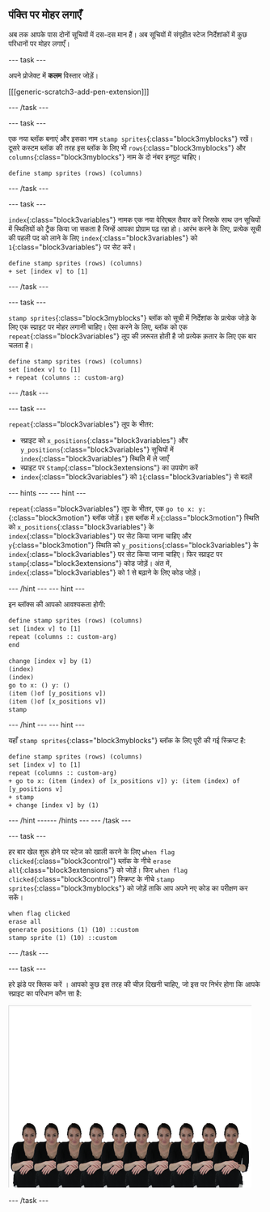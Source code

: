 ## पंक्ति पर मोहर लगाएँ

अब तक आपके पास दोनों सूचियों में दस-दस मान हैं। अब सूचियों में संगृहीत स्टेज निर्देशांकों में कुछ परिधानों पर मोहर लगाएँ।

--- task ---

अपने प्रोजेक्ट में **कलम** विस्तार जोड़ें।

[[[generic-scratch3-add-pen-extension]]]

--- /task ---

--- task ---

एक नया ब्लॉक बनाएं और इसका नाम `stamp sprites`{:class="block3myblocks"} रखें। दूसरे कस्टम ब्लॉक की तरह इस ब्लॉक के लिए भी `rows`{:class="block3myblocks"} और `columns`{:class="block3myblocks"} नाम के दो नंबर इनपुट चाहिए।

```blocks3
define stamp sprites (rows) (columns)
```

--- /task ---

--- task ---

`index`{:class="block3variables"} नामक एक नया वेरिएबल तैयार करें जिसके साथ उन सूचियों में स्थितियों को ट्रैक किया जा सकता है जिन्हें आपका प्रोग्राम पढ़ रहा हो। आरंभ करने के लिए, प्रत्येक सूची की पहली पद को लाने के लिए `index`{:class="block3variables"} को `1`{:class="block3variables"} पर सेट करें।

```blocks3
define stamp sprites (rows) (columns)
+ set [index v] to [1]
```

--- /task ---

--- task ---

`stamp sprites`{:class="block3myblocks"} ब्लॉक को सूची में निर्देशांक के प्रत्येक जोड़े के लिए एक स्प्राइट पर मोहर लगानी चाहिए। ऐसा करने के लिए, ब्लॉक को एक `repeat`{:class="block3variables"} लूप की ज़रूरत होती है जो प्रत्येक क़तार के लिए एक बार चलता है।

```blocks3
define stamp sprites (rows) (columns)
set [index v] to [1]
+ repeat (columns :: custom-arg)
```

--- /task ---

--- task ---

`repeat`{:class="block3variables"} लूप के भीतर:

- स्प्राइट को `x_positions`{:class="block3variables"} और `y_positions`{:class="block3variables"} सूचियों में `index`{:class="block3variables"} स्थिति में ले जाएँ
- स्प्राइट पर `Stamp`{:class="block3extensions"} का उपयोग करें
- `index`{:class="block3variables"} को `1`{:class="block3variables"} से बदलें

--- hints ---
 --- hint ---

`repeat`{:class="block3variables"} लूप के भीतर, एक `go to x: y:`{:class="block3motion"} ब्लॉक जोड़ें। इस ब्लॉक में `x`{:class="block3motion"} स्थिति को `x_positions`{:class="block3variables"} के `index`{:class="block3variables"} पर सेट किया जाना चाहिए और `y`{:class="block3motion"} स्थिति को `y_positions`{:class="block3variables"} के `index`{:class="block3variables"} पर सेट किया जाना चाहिए। फिर स्प्राइट पर `stamp`{:class="block3extensions"} कोड जोड़ें। अंत में, `index`{:class="block3variables"} को 1 से बढ़ाने के लिए कोड जोड़ें।

--- /hint --- --- hint ---

इन ब्लॉक्स की आपको आवश्यकता होगी:

```blocks3
define stamp sprites (rows) (columns)
set [index v] to [1]
repeat (columns :: custom-arg)
end

change [index v] by (1)
(index) 
(index) 
go to x: () y: ()
(item ()of [y_positions v])
(item ()of [x_positions v])
stamp
```

--- /hint --- --- hint ---

यहाँ `stamp sprites`{:class="block3myblocks"} ब्लॉक के लिए पूरी की गई स्क्रिप्ट है:

```blocks3
define stamp sprites (rows) (columns)
set [index v] to [1]
repeat (columns :: custom-arg)
+ go to x: (item (index) of [x_positions v]) y: (item (index) of [y_positions v]
+ stamp
+ change [index v] by (1)
```

--- /hint ------ /hints --- --- /task ---

--- task ---

हर बार खेल शुरू होने पर स्टेज को खाली करने के लिए `when flag clicked`{:class="block3control"} ब्लॉक के नीचे `erase all`{:class="block3extensions"} को जोड़ें। फिर `when flag clicked`{:class="block3control"} स्क्रिप्ट के नीचे `stamp sprites`{:class="block3myblocks"} को जोड़ें ताकि आप अपने नए कोड का परीक्षण कर सकें।

```blocks3
when flag clicked
erase all
generate positions (1) (10) ::custom
stamp sprite (1) (10) ::custom
```

--- /task ---

--- task ---

हरे झंडे पर क्लिक करें । आपको कुछ इस तरह की चीज़ दिखनी चाहिए, जो इस पर निर्भर होगा कि आपके स्प्राइट का परिधान कौन सा है:

![मोहर वाले स्प्राइट](images/stamped_sprites.png)

--- /task ---